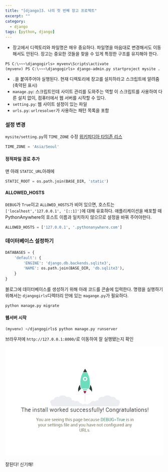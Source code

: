 ```yaml
---
title: "[django]3. 나의 첫 번째 장고 프로젝트"
excerpt: ""
category:
  - django
tags: [python, django]
---
```


- 장고에서 디렉토리와 파일명은 매우 중요하다. 파일명을 마음대로 변경해서도 이동해서도 안된다. 장고는 중요한 것들을 찾을 수 있게 특정한 구조를 유지해야 한다.

```
PS C:\~~~\djangogirls> myvenv\Scripts\activate
(myvenv) PS C:\~~~\djangogirls> django-admin.py startproject mysite .
```

- `.`을 붙여주어야 실행된다. 현재 디렉토리에 장고를 설치하라고 스크립트에 알려줌(축약된 표시)
- `manage.py`: 스크립트인데 사이트 관리를 도와주는 역할 이 스크립트를 사용하여 다른 설치 없이, 컴퓨터에서 웹 서버를 시작할 수 있다.
- `setting.py`: 웹 사이트 설정이 있는 파일
- `urls.py`: `urlresolver`가 사용하는 패턴 목록을 포함



### 설정 변경

`mysite/setting.py`의 `TIME_ZONE` 수정 [위키피디아 타임존 리스](https://en.wikipedia.org/wiki/List_of_tz_database_time_zones)

```python
TIME_ZONE = 'Asia/Seoul'
```

#### 정적파일 경로 추가

맨 아래 `STATIC_URL`아래에

```python
STATIC_ROOT = os.path.join(BASE_DIR, 'static')
```

#### ALLOWED_HOSTS

`DEBUG`가 `True`이고 `ALLOWED_HOSTS`가 비어 있으면, 호스트는 `['localhost','127.0.0.1', '[::1]']`에 대해 유효하다. 애플리케이션을 배포할 때 PythonAnywhere의 호스트 이름과 일치하지 않으므로 설정을 바꿔 주어야한다.

```python
ALLOWED_HOSTS = ['127.0.0.1', '.pythonanywhere.com']
```



### 데이터베이스 설정하기

```python
DATABASES = {
    'default': {
        'ENGINE': 'django.db.backends.sqlite3',
        'NAME': os.path.join(BASE_DIR, 'db.sqlite3'),
    }
}
```

블로그에 데이터베이스를 생성하기 위해 아래 코드를 콘솔에 입력한다. 명령을 실행하기 위해서는 `djangogirls`디렉터리 안에 있는 `magange.py`가 필요하다.

```
python manage.py migrate
```

#### 웹서버 시작

```
(myvenv) ~/djangogirls$ python manage.py runserver
```

브라우저에 `http://127.0.0.1:8000/`로 이동하여 잘 실행됐는지 확인

![된다!](images\django_runserver.png)

잘된다! 신기해!